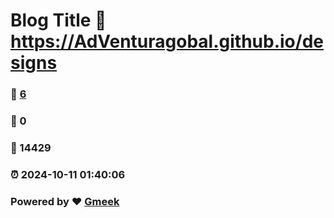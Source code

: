 # Blog Title :link: https://AdVenturagobal.github.io/designs 
### :page_facing_up: [6](https://AdVenturagobal.github.io/designs/tag.html) 
### :speech_balloon: 0 
### :hibiscus: 14429 
### :alarm_clock: 2024-10-11 01:40:06 
### Powered by :heart: [Gmeek](https://github.com/Meekdai/Gmeek)
